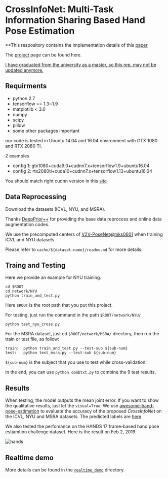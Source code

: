 # CrossInfoNet: Multi-Task Information Sharing Based Hand Pose Estimation

**This respository contains the implementation details of this [paper](http://openaccess.thecvf.com/content_CVPR_2019/papers/Du_CrossInfoNet_Multi-Task_Information_Sharing_Based_Hand_Pose_Estimation_CVPR_2019_paper.pdf)

The [project](https://sites.google.com/view/dumyy/home/cvpr2019) page can be found here.

<u> I have graduated from the university as a master, so this rep. may not be updated anymore. </u>

## Requirments

- python 2.7
- tensorflow == 1.3~1.9
- matplotlib < 3.0
- numpy
- scipy
- pillow
- some other packages important

our code is tested in Ubuntu 14.04 and 16.04 environment with GTX 1080 and RTX 2080 TI.

2 examples

- config 1: gtx1080+cuda9.0+cudnn7.x+tensorflow1.9+ubuntu16.04
- config 2: rtx2080ti+cuda10+cudnn7.x+tensorflow1.13+ubuntu16.04

You should match right cudnn version in this [site](https://developer.nvidia.com/rdp/cudnn-archive)

## Data Reprocessing

Download the datasets (ICVL, NYU, and MSRA).

Thanks [DeepPrior++](https://arxiv.org/pdf/1708.08325.pdf) for providing the base data reprocess and online data augmentation codes.

We use the precomputed centers of [V2V-PoseNet](http://openaccess.thecvf.com/content_cvpr_2018/papers/Moon_V2V-PoseNet_Voxel-to-Voxel_Prediction_CVPR_2018_paper.pdf)@[mks0601](https://github.com/mks0601/V2V-PoseNet_RELEASE)
when training ICVL and NYU datasets. 

Please refer to `cache/${dataset-name}/readme.md` for more details.

## Traing and Testing

Here we provide an example for NYU training. 

    cd $ROOT
    cd network/NYU
    python train_and_test.py

Here `$ROOT` is the root path that you put this project.

For testing, just run the command in the path `$ROOT/network/NYU/`

    python test_nyu_cross.py

For the MSRA dataset, just cd `$ROOT/network/MSRA/` directory, then run the train or test file, as follow:

    train:  python train_and_test.py --test-sub ${sub-num}
    test:   python test_msra.py --test-sub ${sub-num}

`${sub-num}` is the subject that you use to test while cross-validation.

In the end, you can use `python combtxt.py` to combine the 9 test results.
    

## Results

When testing, the model outputs the mean joint error. If you want to show the qualitative results, just let the `visual=True`.
We use [awesome-hand-pose-estimation](https://github.com/xinghaochen/awesome-hand-pose-estimation)
to evaluate the accuracy of the proposed *CrossInfoNet* on the ICVL, NYU and MSRA datasets. The predicted labels are [here](https://github.com/dumyy/handpose/tree/master/results/).

We also tested the perfomance on the HANDS 17 frame-based hand pose estiamtion challenge dataset. Here is the result on Feb.2, 2019.

![hands](https://github.com/dumyy/handpose/blob/master/figs/hands.png)


## Realtime demo

More details can be found in the [`realtime_demo`](https://github.com/dumyy/handpose/tree/master/realtime_demo) directory.

